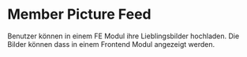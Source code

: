 # Member Picture Feed
Benutzer können in einem FE Modul ihre Lieblingsbilder hochladen. Die Bilder können dass in einem Frontend Modul angezeigt werden.